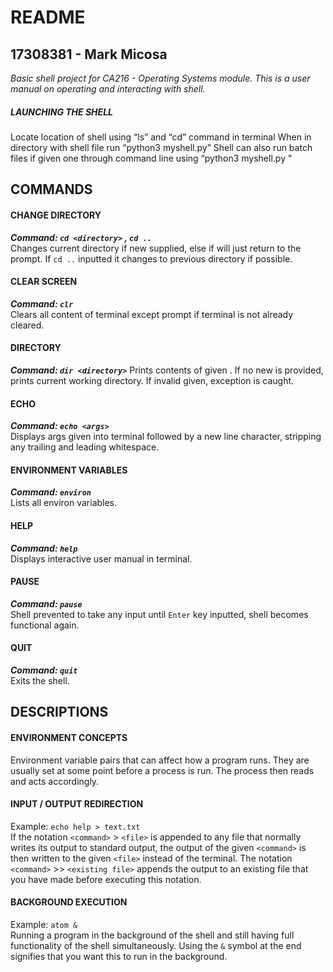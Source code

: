 # README

## 17308381 - Mark Micosa


*Basic shell project for CA216 - Operating Systems module. This is a user manual on operating and interacting with shell.*



##### LAUNCHING THE SHELL

Locate location of shell using “ls” and “cd” command in terminal
When in directory with shell file run “python3 myshell.py”
Shell can also run batch files if given one through command line using
“python3 myshell.py <batchfile>"




## COMMANDS

#### CHANGE DIRECTORY
*__Command: `cd <directory>` , `cd ..`__* <br>
Changes current directory if new <directory> supplied, else if will just return to the prompt.
If `cd ..` inputted it changes to previous directory if possible.

#### CLEAR SCREEN
*__Command: `clr`__*<br>
Clears all content of terminal except prompt if terminal is not already cleared.

#### DIRECTORY
*__Command: `dir <directory>`__*
Prints contents of given <directory>. If no new <directory> is provided, prints current working directory.
If invalid <directory> given, exception is caught.

#### ECHO
*__Command: `echo <args>`__*<br>
Displays args given into terminal followed by a new line character, stripping any trailing and leading whitespace.

#### ENVIRONMENT VARIABLES
*__Command: `environ`__*<br>
Lists all environ variables.

#### HELP
*__Command: `help`__*<br>
Displays interactive user manual in terminal.


#### PAUSE
*__Command: `pause`__*<br>
Shell prevented to take any input until `Enter` key inputted, shell becomes functional again.

#### QUIT
*__Command: `quit`__*<br>
Exits the shell.




## DESCRIPTIONS

#### ENVIRONMENT CONCEPTS
Environment variable pairs that can affect how a program runs. They are usually set at some point before a process is run. The process then reads and acts accordingly.

#### INPUT / OUTPUT REDIRECTION
Example: `echo help > text.txt`<br>
If the notation `<command>` > `<file>` is appended to any file that normally writes its output to standard output,
the output of the given `<command>` is then written to the given `<file>` instead of the terminal.
The notation `<command>` >> `<existing file>` appends the output to an existing file that you have made before executing this notation.

#### BACKGROUND EXECUTION
Example: `atom &`<br>
Running a program in the background of the shell and still having full functionality of the shell simultaneously.
Using the `&` symbol at the end signifies that you want this to run in the background.
